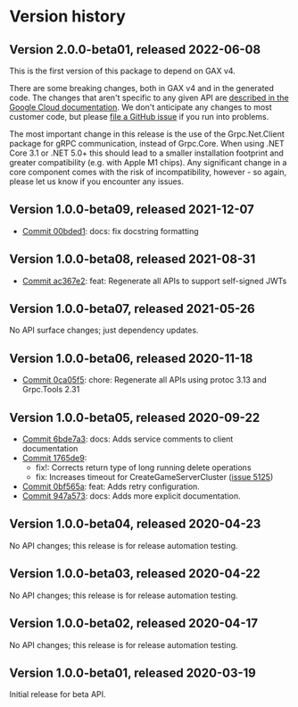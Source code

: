 # Version history

## Version 2.0.0-beta01, released 2022-06-08

This is the first version of this package to depend on GAX v4.

There are some breaking changes, both in GAX v4 and in the generated
code. The changes that aren't specific to any given API are [described in the Google Cloud
documentation](https://cloud.google.com/dotnet/docs/reference/help/breaking-gax4).
We don't anticipate any changes to most customer code, but please [file a
GitHub issue](https://github.com/googleapis/google-cloud-dotnet/issues/new/choose)
if you run into problems.

The most important change in this release is the use of the Grpc.Net.Client package
for gRPC communication, instead of Grpc.Core. When using .NET Core 3.1 or .NET 5.0+
this should lead to a smaller installation footprint and greater compatibility (e.g.
with Apple M1 chips). Any significant change in a core component comes with the risk
of incompatibility, however - so again, please let us know if you encounter any
issues.


## Version 1.0.0-beta09, released 2021-12-07

- [Commit 00bded1](https://github.com/googleapis/google-cloud-dotnet/commit/00bded1): docs: fix docstring formatting
## Version 1.0.0-beta08, released 2021-08-31

- [Commit ac367e2](https://github.com/googleapis/google-cloud-dotnet/commit/ac367e2): feat: Regenerate all APIs to support self-signed JWTs

## Version 1.0.0-beta07, released 2021-05-26

No API surface changes; just dependency updates.

## Version 1.0.0-beta06, released 2020-11-18

- [Commit 0ca05f5](https://github.com/googleapis/google-cloud-dotnet/commit/0ca05f5): chore: Regenerate all APIs using protoc 3.13 and Grpc.Tools 2.31

## Version 1.0.0-beta05, released 2020-09-22

- [Commit 6bde7a3](https://github.com/googleapis/google-cloud-dotnet/commit/6bde7a3): docs: Adds service comments to client documentation
- [Commit 1765de9](https://github.com/googleapis/google-cloud-dotnet/commit/1765de9):
  - fix!: Corrects return type of long running delete operations
  - fix: Increases timeout for CreateGameServerCluster ([issue 5125](https://github.com/googleapis/google-cloud-dotnet/issues/5125))
- [Commit 0bf565a](https://github.com/googleapis/google-cloud-dotnet/commit/0bf565a): feat: Adds retry configuration.
- [Commit 947a573](https://github.com/googleapis/google-cloud-dotnet/commit/947a573): docs: Adds more explicit documentation.
  
## Version 1.0.0-beta04, released 2020-04-23

No API changes; this release is for release automation testing.

## Version 1.0.0-beta03, released 2020-04-22

No API changes; this release is for release automation testing.

## Version 1.0.0-beta02, released 2020-04-17

No API changes; this release is for release automation testing.

## Version 1.0.0-beta01, released 2020-03-19

Initial release for beta API.
